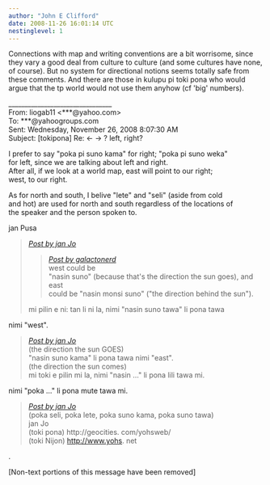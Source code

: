 ```yaml
---
author: "John E Clifford"
date: 2008-11-26 16:01:14 UTC
nestinglevel: 1
---
```

Connections with map and writing conventions are a bit worrisome, since they vary a good deal from culture to culture (and some cultures have none, of course). But no system for directional notions seems totally safe from these comments. And there are those in kulupu pi toki pona who would argue that the tp world would not use them anyhow (cf 'big' numbers).  
  
  
  
  
\_\_\_\_\_\_\_\_\_\_\_\_\_\_\_\_\_\_\_\_\_\_\_\_\_\_\_\_\_\_\_\_  
From: liogab11 <\*\*\*@yahoo.com>  
To: \*\*\*@yahoogroups.com  
Sent: Wednesday, November 26, 2008 8:07:30 AM  
Subject: \[tokipona\] Re: <- -> ? left, right?  
  
  
I prefer to say "poka pi suno kama" for right; "poka pi suno weka"  
for left, since we are talking about left and right.  
After all, if we look at a world map, east will point to our right;  
west, to our right.  
  
As for north and south, I belive "lete" and "seli" (aside from cold  
and hot) are used for north and south regardless of the locations of  
the speaker and the person spoken to.  
  
jan Pusa  

> [_Post by jan Jo_](/ztBF1yyu/left-right#post6)  
> 
> > [_Post by galactonerd_](/ztBF1yyu/left-right#post4)  
> > west could be  
> > "nasin suno" (because that's the direction the sun goes), and east  
> > could be "nasin monsi suno" ("the direction behind the sun").  
> > 
> 
> mi pilin e ni: tan li ni la, nimi "nasin suno tawa" li pona tawa  
> 

nimi "west".  

> [_Post by jan Jo_](/ztBF1yyu/left-right#post6)  
> (the direction the sun GOES)  
> "nasin suno kama" li pona tawa nimi "east".  
> (the direction the sun comes)  
> mi toki e pilin mi la, nimi "nasin ..." li pona lili tawa mi.  
> 

nimi "poka ..." li pona mute tawa mi.  

> [_Post by jan Jo_](/ztBF1yyu/left-right#post6)  
> (poka seli, poka lete, poka suno kama, poka suno tawa)  
> jan Jo  
> (toki pona) http://geocities. com/yohsweb/  
> (toki Nijon) http://www.yohs. net  
> 

.  
  
  
  
  
  
\[Non-text portions of this message have been removed\]